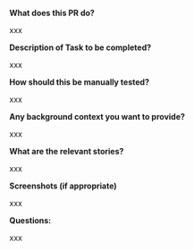 **What does this PR do?**

  xxx

  **Description of Task to be completed?**

  xxx

  **How should this be manually tested?**

  xxx

  **Any background context you want to provide?**

  xxx

  **What are the relevant stories?**

  xxx

  **Screenshots (if appropriate)**

  xxx

  **Questions:**

 xxx
